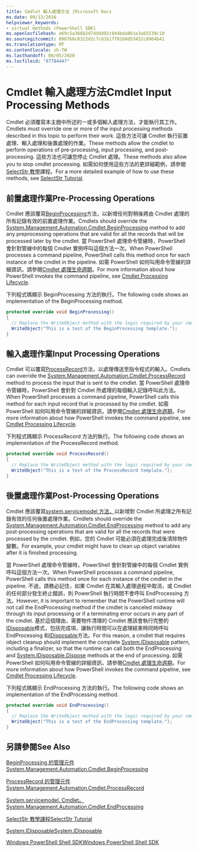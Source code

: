 ```yaml
---
title: Cmdlet 輸入處理方法 |Microsoft Docs
ms.date: 09/13/2016
helpviewer_keywords:
- virtual methods (PowerShell SDK]
ms.openlocfilehash: e69c5a366b2d74ddd92c844bda0b1e3a65539c10
ms.sourcegitcommit: 0907b8c6322d2c7c61b17f8168d53452c8964b41
ms.translationtype: MT
ms.contentlocale: zh-TW
ms.lasthandoff: 08/05/2020
ms.locfileid: "87784447"
---
```

# <a name="cmdlet-input-processing-methods"></a><span data-ttu-id="89ee1-102">Cmdlet 輸入處理方法</span><span class="sxs-lookup"><span data-stu-id="89ee1-102">Cmdlet Input Processing Methods</span></span>

<span data-ttu-id="89ee1-103">Cmdlet 必須覆寫本主題中所述的一或多個輸入處理方法，才能執行其工作。</span><span class="sxs-lookup"><span data-stu-id="89ee1-103">Cmdlets must override one or more of the input processing methods described in this topic to perform their work.</span></span>
<span data-ttu-id="89ee1-104">這些方法可讓 Cmdlet 執行前置處理、輸入處理和後置處理的作業。</span><span class="sxs-lookup"><span data-stu-id="89ee1-104">These methods allow the cmdlet to perform operations of pre-processing, input processing, and post-processing.</span></span>
<span data-ttu-id="89ee1-105">這些方法也可讓您停止 Cmdlet 處理。</span><span class="sxs-lookup"><span data-stu-id="89ee1-105">These methods also allow you to stop cmdlet processing.</span></span>
<span data-ttu-id="89ee1-106">如需如何使用這些方法的更詳細範例，請參閱[SelectStr 教學](selectstr-tutorial.md)課程。</span><span class="sxs-lookup"><span data-stu-id="89ee1-106">For a more detailed example of how to use these methods, see [SelectStr Tutorial](selectstr-tutorial.md).</span></span>

## <a name="pre-processing-operations"></a><span data-ttu-id="89ee1-107">前置處理作業</span><span class="sxs-lookup"><span data-stu-id="89ee1-107">Pre-Processing Operations</span></span>

<span data-ttu-id="89ee1-108">Cmdlet 應該覆寫[BeginProcessing](/dotnet/api/System.Management.Automation.Cmdlet.BeginProcessing)方法，以新增任何對稍後將由 Cmdlet 處理的所有記錄有效的前置處理作業。</span><span class="sxs-lookup"><span data-stu-id="89ee1-108">Cmdlets should override the [System.Management.Automation.Cmdlet.BeginProcessing](/dotnet/api/System.Management.Automation.Cmdlet.BeginProcessing) method to add any preprocessing operations that are valid for all the records that will be processed later by the cmdlet.</span></span>
<span data-ttu-id="89ee1-109">當 PowerShell 處理命令管線時，PowerShell 會針對管線中的每個 Cmdlet 實例呼叫這個方法一次。</span><span class="sxs-lookup"><span data-stu-id="89ee1-109">When PowerShell processes a command pipeline, PowerShell calls this method once for each instance of the cmdlet in the pipeline.</span></span>
<span data-ttu-id="89ee1-110">如需 PowerShell 如何叫用命令管線的詳細資訊，請參閱[Cmdlet 處理生命週期](/previous-versions/ms714429(v=vs.85))。</span><span class="sxs-lookup"><span data-stu-id="89ee1-110">For more information about how PowerShell invokes the command pipeline, see [Cmdlet Processing Lifecycle](/previous-versions/ms714429(v=vs.85)).</span></span>

<span data-ttu-id="89ee1-111">下列程式碼顯示 BeginProcessing 方法的執行。</span><span class="sxs-lookup"><span data-stu-id="89ee1-111">The following code shows an implementation of the BeginProcessing method.</span></span>

```csharp
protected override void BeginProcessing()
{
  // Replace the WriteObject method with the logic required by your cmdlet.
  WriteObject("This is a test of the BeginProcessing template.");
}
```

## <a name="input-processing-operations"></a><span data-ttu-id="89ee1-112">輸入處理作業</span><span class="sxs-lookup"><span data-stu-id="89ee1-112">Input Processing Operations</span></span>

<span data-ttu-id="89ee1-113">Cmdlet 可以覆寫[ProcessRecord](/dotnet/api/System.Management.Automation.Cmdlet.ProcessRecord)方法，以處理傳送至指令程式的輸入。</span><span class="sxs-lookup"><span data-stu-id="89ee1-113">Cmdlets can override the [System.Management.Automation.Cmdlet.ProcessRecord](/dotnet/api/System.Management.Automation.Cmdlet.ProcessRecord) method to process the input that is sent to the cmdlet.</span></span>
<span data-ttu-id="89ee1-114">當 PowerShell 處理命令管線時，PowerShell 會針對 Cmdlet 所處理的每個輸入記錄呼叫此方法。</span><span class="sxs-lookup"><span data-stu-id="89ee1-114">When PowerShell processes a command pipeline, PowerShell calls this method for each input record that is processed by the cmdlet.</span></span>
<span data-ttu-id="89ee1-115">如需 PowerShell 如何叫用命令管線的詳細資訊，請參閱[Cmdlet 處理生命週期](/previous-versions/ms714429(v=vs.85))。</span><span class="sxs-lookup"><span data-stu-id="89ee1-115">For more information about how PowerShell invokes the command pipeline, see [Cmdlet Processing Lifecycle](/previous-versions/ms714429(v=vs.85)).</span></span>

<span data-ttu-id="89ee1-116">下列程式碼顯示 ProcessRecord 方法的執行。</span><span class="sxs-lookup"><span data-stu-id="89ee1-116">The following code shows an implementation of the ProcessRecord method.</span></span>

```csharp
protected override void ProcessRecord()
{
  // Replace the WriteObject method with the logic required by your cmdlet.
  WriteObject("This is a test of the ProcessRecord template.");
}
```

## <a name="post-processing-operations"></a><span data-ttu-id="89ee1-117">後置處理作業</span><span class="sxs-lookup"><span data-stu-id="89ee1-117">Post-Processing Operations</span></span>

<span data-ttu-id="89ee1-118">Cmdlet 應該覆寫[system.servicemodel 方法，](/dotnet/api/System.Management.Automation.Cmdlet.EndProcessing)以新增對 Cmdlet 所處理之所有記錄有效的任何後置處理作業。</span><span class="sxs-lookup"><span data-stu-id="89ee1-118">Cmdlets should override the [System.Management.Automation.Cmdlet.EndProcessing](/dotnet/api/System.Management.Automation.Cmdlet.EndProcessing) method to add any post-processing operations that are valid for all the records that were processed by the cmdlet.</span></span>
<span data-ttu-id="89ee1-119">例如，您的 Cmdlet 可能必須在處理完成後清除物件變數。</span><span class="sxs-lookup"><span data-stu-id="89ee1-119">For example, your cmdlet might have to clean up object variables after it is finished processing.</span></span>

<span data-ttu-id="89ee1-120">當 PowerShell 處理命令管線時，PowerShell 會針對管線中的每個 Cmdlet 實例呼叫這個方法一次。</span><span class="sxs-lookup"><span data-stu-id="89ee1-120">When PowerShell processes a command pipeline, PowerShell calls this method once for each instance of the cmdlet in the pipeline.</span></span>
<span data-ttu-id="89ee1-121">不過，請務必記住，如果 Cmdlet 在其輸入處理過程中取消，或 Cmdlet 的任何部分發生終止錯誤，則 PowerShell 執行時間不會呼叫 EndProcessing 方法。</span><span class="sxs-lookup"><span data-stu-id="89ee1-121">However, it is important to remember that the PowerShell runtime will not call the EndProcessing method if the cmdlet is canceled midway through its input processing or if a terminating error occurs in any part of the cmdlet.</span></span>
<span data-ttu-id="89ee1-122">基於這個理由，需要物件清理的 Cmdlet 應該會執行完整的[IDisposable](/dotnet/api/System.IDisposable)模式，包括完成項，讓執行時間可以在處理結束時同時呼叫 EndProcessing 和[IDisposable](/dotnet/api/System.IDisposable.Dispose)方法。</span><span class="sxs-lookup"><span data-stu-id="89ee1-122">For this reason, a cmdlet that requires object cleanup should implement the complete [System.IDisposable](/dotnet/api/System.IDisposable) pattern, including a finalizer, so that the runtime can call both the EndProcessing and [System.IDisposable.Dispose](/dotnet/api/System.IDisposable.Dispose) methods at the end of processing.</span></span>
<span data-ttu-id="89ee1-123">如需 PowerShell 如何叫用命令管線的詳細資訊，請參閱[Cmdlet 處理生命週期](/previous-versions/ms714429(v=vs.85))。</span><span class="sxs-lookup"><span data-stu-id="89ee1-123">For more information about how PowerShell invokes the command pipeline, see [Cmdlet Processing Lifecycle](/previous-versions/ms714429(v=vs.85)).</span></span>

<span data-ttu-id="89ee1-124">下列程式碼顯示 EndProcessing 方法的執行。</span><span class="sxs-lookup"><span data-stu-id="89ee1-124">The following code shows an implementation of the EndProcessing method.</span></span>

```csharp
protected override void EndProcessing()
{
  // Replace the WriteObject method with the logic required by your cmdlet.
  WriteObject("This is a test of the EndProcessing template.");
}
```

## <a name="see-also"></a><span data-ttu-id="89ee1-125">另請參閱</span><span class="sxs-lookup"><span data-stu-id="89ee1-125">See Also</span></span>

[<span data-ttu-id="89ee1-126">BeginProcessing 的管理元件</span><span class="sxs-lookup"><span data-stu-id="89ee1-126">System.Management.Automation.Cmdlet.BeginProcessing</span></span>](/dotnet/api/System.Management.Automation.Cmdlet.BeginProcessing)

[<span data-ttu-id="89ee1-127">ProcessRecord 的管理元件</span><span class="sxs-lookup"><span data-stu-id="89ee1-127">System.Management.Automation.Cmdlet.ProcessRecord</span></span>](/dotnet/api/System.Management.Automation.Cmdlet.ProcessRecord)

[<span data-ttu-id="89ee1-128">System.servicemodel. Cmdlet。</span><span class="sxs-lookup"><span data-stu-id="89ee1-128">System.Management.Automation.Cmdlet.EndProcessing</span></span>](/dotnet/api/System.Management.Automation.Cmdlet.EndProcessing)

[<span data-ttu-id="89ee1-129">SelectStr 教學課程</span><span class="sxs-lookup"><span data-stu-id="89ee1-129">SelectStr Tutorial</span></span>](selectstr-tutorial.md)

[<span data-ttu-id="89ee1-130">System.IDisposable</span><span class="sxs-lookup"><span data-stu-id="89ee1-130">System.IDisposable</span></span>](/dotnet/api/System.IDisposable)

[<span data-ttu-id="89ee1-131">Windows PowerShell Shell SDK</span><span class="sxs-lookup"><span data-stu-id="89ee1-131">Windows PowerShell Shell SDK</span></span>](../windows-powershell-reference.md)
